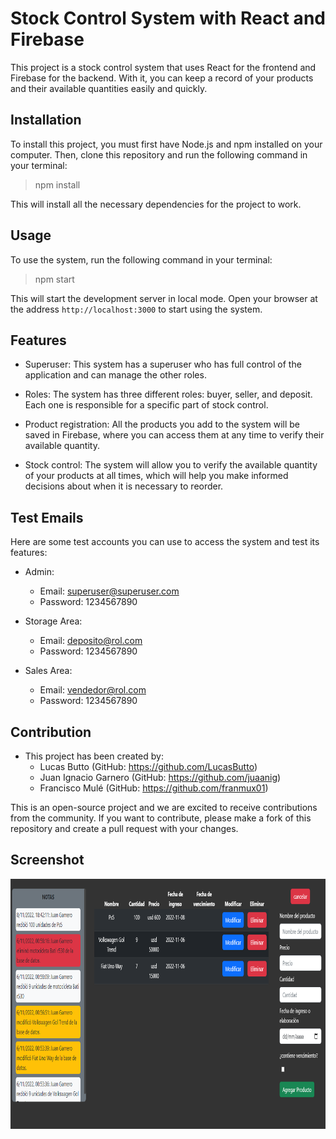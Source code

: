 # Stock Control System with React and Firebase

This project is a stock control system that uses React for the frontend and Firebase for the backend. With it, you can keep a record of your products and their available quantities easily and quickly.

## Installation

To install this project, you must first have Node.js and npm installed on your computer. Then, clone this repository and run the following command in your terminal:

> npm install

This will install all the necessary dependencies for the project to work.

## Usage

To use the system, run the following command in your terminal:

> npm start

This will start the development server in local mode. Open your browser at the address `http://localhost:3000` to start using the system.

## Features

- Superuser: This system has a superuser who has full control of the application and can manage the other roles.

- Roles: The system has three different roles: buyer, seller, and deposit. Each one is responsible for a specific part of stock control.

- Product registration: All the products you add to the system will be saved in Firebase, where you can access them at any time to verify their available quantity.

- Stock control: The system will allow you to verify the available quantity of your products at all times, which will help you make informed decisions about when it is necessary to reorder.

## Test Emails

Here are some test accounts you can use to access the system and test its features:

- Admin:

  - Email: superuser@superuser.com
  - Password: 1234567890

- Storage Area:

  - Email: deposito@rol.com
  - Password: 1234567890

- Sales Area:
  - Email: vendedor@rol.com
  - Password: 1234567890

## Contribution

- This project has been created by: 
  - Lucas Butto (GitHub: https://github.com/LucasButto)
  - Juan Ignacio Garnero (GitHub: https://github.com/juaanig)
  - Francisco Mulé (GitHub: https://github.com/franmux01)

This is an open-source project and we are excited to receive contributions from the community. If you want to contribute, please make a fork of this repository and create a pull request with your changes.

## Screenshot

<p align="center">
    <img src='./src/img/proj.jpg' width="600" height="400">
</p>
